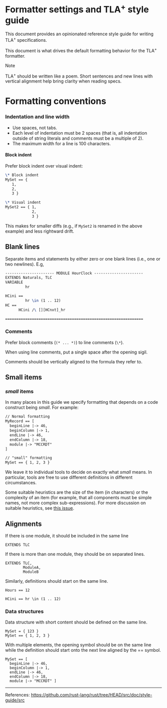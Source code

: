 # Formatter settings and TLA<sup>+</sup> style guide 
This document provides an opinionated reference style guide for writing TLA<sup>+</sup> specifications. 

This document is what drives the default formatting behavior for the TLA<sup>+</sup> formatter.

> [!NOTE] 
> TLA<sup>+</sup> should be written like a poem. Short sentences and new lines with vertical alignment help bring 
> clarity when reading specs.

# Formatting conventions

### Indentation and line width

- Use spaces, not tabs.
- Each level of indentation must be 2 spaces (that is, all indentation
  outside of string literals and comments must be a multiple of 2).
- The maximum width for a line is 100 characters.

#### Block indent

Prefer block indent over visual indent:

```latex
\* Block indent
MySet == {
   1,
   2,
   3 }

\* Visual indent
MySet2 == { 1,
            2,
            3 }
```

This makes for smaller diffs (e.g., if `MySet2` is renamed in the above
example) and less rightward drift.

## Blank lines
Separate items and statements by either zero or one blank lines (i.e., one or two newlines). E.g,
```latex
---------------------- MODULE HourClock ----------------------
EXTENDS Naturals, TLC
VARIABLE
         hr

HCini ==
         hr \in (1 .. 12)
HC ==
      HCini /\ [][HCnxt]_hr

==============================================================

```

### Comments

Prefer block comments (`(* ... *)`) to line comments (`\*`).

When using line comments, put a single space after the opening sigil.

Comments should be vertically aligned to the formula they refer to.

## Small items

### *small* items

In many places in this guide we specify formatting that depends on a code
construct being *small*. For example:

```latex
// Normal formatting
MyRecord == [
  beginLine |-> 46,
  beginColumn |-> 1,
  endLine |-> 46,
  endColumn |-> 18,
  module |-> "MCCRDT"
]

// "small" formatting
MySet == { 1, 2, 3 }
```

We leave it to individual tools to decide on exactly what *small* means. In
particular, tools are free to use different definitions in different
circumstances.

Some suitable heuristics are the size of the item (in characters) or the
complexity of an item (for example, that all components must be simple names,
not more complex sub-expressions). For more discussion on suitable heuristics,
see [this issue](https://github.com/rust-lang-nursery/fmt-rfcs/issues/47).


## Alignments
If there is one module, it should be included in the same line
```
EXTENDS TLC
```
If there is more than one module, they should be on separated lines.
```
EXTENDS TLC, 
        ModuleA, 
        ModuleB
```
Similarly, definitions should start on the same line.
```
Hours == 12

HCini == hr \in (1 .. 12)
```

### Data structures
Data structure with short content should be defined on the same line.
```
MySet = { 123 }
MySet == { 1, 2, 3 }
```
With multiple elements, the opening symbol should be on the same line while the definition should start onto the next line aligned by the == symbol.
```
MySet == [
  beginLine |-> 46,
  beginColumn |-> 1,
  endLine |-> 46,
  endColumn |-> 18,
  module |-> "MCCRDT" ]
```

----

References: https://github.com/rust-lang/rust/tree/HEAD/src/doc/style-guide/src

